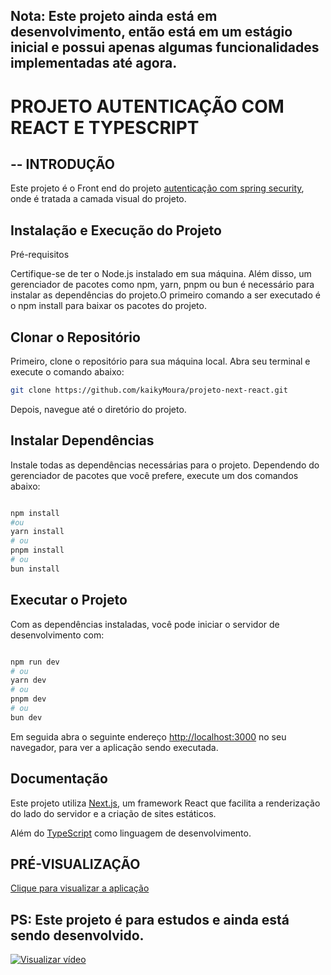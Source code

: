 ## Nota: Este projeto ainda está em desenvolvimento, então está em um estágio inicial e possui apenas algumas funcionalidades implementadas até agora.

# PROJETO AUTENTICAÇÃO COM REACT E TYPESCRIPT #


## -- INTRODUÇÃO
Este projeto é o Front end do projeto [autenticação com spring security](https://github.com/kaikyMoura/autenticacao---spring-Security), onde é tratada a camada visual do projeto.


## Instalação e Execução do Projeto

Pré-requisitos

Certifique-se de ter o Node.js instalado em sua máquina. Além disso, um gerenciador de pacotes como npm, yarn, pnpm ou bun é necessário para instalar as dependências do projeto.O primeiro comando a ser executado é o npm install para baixar os pacotes do projeto.


## Clonar o Repositório

Primeiro, clone o repositório para sua máquina local. Abra seu terminal e execute o comando abaixo:

```bash
git clone https://github.com/kaikyMoura/projeto-next-react.git
```

Depois, navegue até o diretório do projeto.


## Instalar Dependências

Instale todas as dependências necessárias para o projeto. Dependendo do gerenciador de pacotes que você prefere, execute um dos comandos abaixo:

```bash

npm install
#ou
yarn install
# ou
pnpm install
# ou
bun install

```


## Executar o Projeto

Com as dependências instaladas, você pode iniciar o servidor de desenvolvimento com:
```bash

npm run dev
# ou
yarn dev
# ou
pnpm dev
# ou
bun dev

```


Em seguida abra o seguinte endereço [http://localhost:3000](http://localhost:3000) no seu navegador, para ver a aplicação sendo executada.


## Documentação
Este projeto utiliza [Next.js](https://nextjs.org/), um framework React que facilita a renderização do lado do servidor e a criação de sites estáticos.

Além do [TypeScript](https://www.typescriptlang.org/) como linguagem de desenvolvimento.


## PRÉ-VISUALIZAÇÃO

[Clique para visualizar a aplicação](https://projeto-next-react-front-end-service.up.railway.app/)


## PS: Este projeto é para estudos e ainda está sendo desenvolvido.

[![Visualizar vídeo](https://github.com/user-attachments/assets/2f20a7f3-9e77-42b7-95ea-0794ad1c3ddb)](https://reccloud.com/pt/u/y27d7oc)
